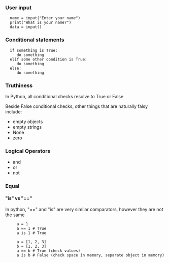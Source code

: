### User input

      name = input("Enter your name")
      print("What is your name?")
      data = input()

### Conditional statements

      if something is True:
         do something
      elif some other condition is True:
         do something
      else:
         do something

### Truthiness

In Python, all conditional checks resolve to True or False

Beside False conditional checks, other things that are naturally falsy include:
   - empty objects
   - empty strings
   - None
   - zero

### Logical Operators
   - and
   - or
   - not

### Equal

   #### "is" vs "=="

   In python, "==" and "is" are very similar comparators, however they are not the same

         a = 1
         a == 1 # True
         a is 1 # True

         a = [1, 2, 3]
         b = [1, 2, 3]
         a == b # True (check values)
         a is b # False (check space in memory, separate object in memory)


